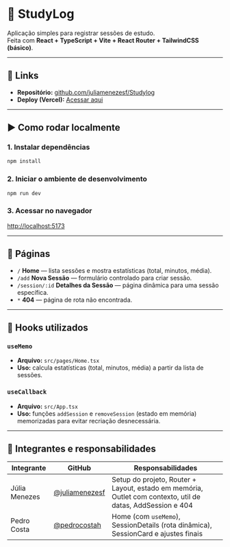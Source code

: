 # 📘 StudyLog

Aplicação simples para registrar sessões de estudo.  
Feita com **React + TypeScript + Vite + React Router + TailwindCSS (básico)**.

---

## 🔗 Links

- **Repositório:** [github.com/juliamenezesf/Studylog](https://github.com/juliamenezesf/Studylog)  
- **Deploy (Vercel):** [Acessar aqui](https://studylog-git-main-julias-projects-ab722ade.vercel.app?_vercel_share=fZ2zN8qc19WIU4Tm0TmEmxc8XEcxRk5o)

---

## ▶️ Como rodar localmente

### 1. Instalar dependências
```bash
npm install
```

### 2. Iniciar o ambiente de desenvolvimento
```bash
npm run dev
```

### 3. Acessar no navegador
[http://localhost:5173](http://localhost:5173)

---

## 📄 Páginas

- `/` **Home** — lista sessões e mostra estatísticas (total, minutos, média).  
- `/add` **Nova Sessão** — formulário controlado para criar sessão.  
- `/session/:id` **Detalhes da Sessão** — página dinâmica para uma sessão específica.  
- `*` **404** — página de rota não encontrada.  

---

## 🧠 Hooks utilizados

### `useMemo`
- **Arquivo:** `src/pages/Home.tsx`  
- **Uso:** calcula estatísticas (total, minutos, média) a partir da lista de sessões.  

### `useCallback`
- **Arquivo:** `src/App.tsx`  
- **Uso:** funções `addSession` e `removeSession` (estado em memória) memorizadas para evitar recriação desnecessária.  

---

## 👥 Integrantes e responsabilidades

| Integrante     | GitHub                                        | Responsabilidades                                                                 |
|----------------|-----------------------------------------------|-----------------------------------------------------------------------------------|
| Júlia Menezes  | [@juliamenezesf](https://github.com/juliamenezesf) | Setup do projeto, Router + Layout, estado em memória, Outlet com contexto, util de datas, AddSession e 404 |
| Pedro Costa    | [@pedrocostah](https://github.com/pedrocostah) | Home (com `useMemo`), SessionDetails (rota dinâmica), SessionCard e ajustes finais |
